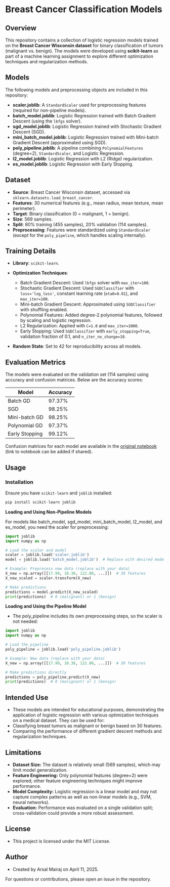 # Breast Cancer Classification Models

## Overview
This repository contains a collection of logistic regression models trained on the **Breast Cancer Wisconsin dataset** for binary classification of tumors (malignant vs. benign). The models were developed using **scikit-learn** as part of a machine learning assignment to explore different optimization techniques and regularization methods.

## Models
The following models and preprocessing objects are included in this repository:

- **scaler.joblib**: A `StandardScaler` used for preprocessing features (required for non-pipeline models).
- **batch_model.joblib**: Logistic Regression trained with Batch Gradient Descent (using the `lbfgs` solver).
- **sgd_model.joblib**: Logistic Regression trained with Stochastic Gradient Descent (SGD).
- **mini_batch_model.joblib**: Logistic Regression trained with Mini-batch Gradient Descent (approximated using SGD).
- **poly_pipeline.joblib**: A pipeline combining `PolynomialFeatures` (degree=2), `StandardScaler`, and Logistic Regression.
- **l2_model.joblib**: Logistic Regression with L2 (Ridge) regularization.
- **es_model.joblib**: Logistic Regression with Early Stopping.

## Dataset
- **Source**: Breast Cancer Wisconsin dataset, accessed via `sklearn.datasets.load_breast_cancer`.
- **Features**: 30 numerical features (e.g., mean radius, mean texture, mean perimeter).
- **Target**: Binary classification (0 = malignant, 1 = benign).
- **Size**: 569 samples.
- **Split**: 80% training (455 samples), 20% validation (114 samples).
- **Preprocessing**: Features were standardized using `StandardScaler` (except for the `poly_pipeline`, which handles scaling internally).

## Training Details
- **Library**: `scikit-learn`.
  
- **Optimization Techniques**:
  - Batch Gradient Descent: Used `lbfgs` solver with `max_iter=100`.
  - Stochastic Gradient Descent: Used `SGDClassifier` with `loss='log_loss'`, constant learning rate (`eta0=0.01`), and `max_iter=100`.
  - Mini-batch Gradient Descent: Approximated using `SGDClassifier` with shuffling enabled.
  - Polynomial Features: Added degree-2 polynomial features, followed by scaling and logistic regression.
  - L2 Regularization: Applied with `C=1.0` and `max_iter=1000`.
  - Early Stopping: Used `SGDClassifier` with `early_stopping=True`, validation fraction of 0.1, and `n_iter_no_change=10`.
    
- **Random State**: Set to 42 for reproducibility across all models.

## Evaluation Metrics
The models were evaluated on the validation set (114 samples) using accuracy and confusion matrices. Below are the accuracy scores:

| Model                  | Accuracy  |
|-----------------------|-----------|
| Batch GD              | 97.37%    |
| SGD                   | 98.25%    |
| Mini-batch GD         | 98.25%    |
| Polynomial GD         | 97.37%    |
| Early Stopping        | 99.12%    |

Confusion matrices for each model are available in the [original notebook](#) (link to notebook can be added if shared).

## Usage
### Installation
Ensure you have `scikit-learn` and `joblib` installed:
```python
pip install scikit-learn joblib
```
**Loading and Using Non-Pipeline Models**

For models like batch_model, sgd_model, mini_batch_model, l2_model, and es_model, you need the scaler for preprocessing:
```python
import joblib
import numpy as np

# Load the scaler and model
scaler = joblib.load('scaler.joblib')
model = joblib.load('batch_model.joblib')  # Replace with desired model

# Example: Preprocess new data (replace with your data)
X_new = np.array([[17.99, 10.38, 122.80, ...]])  # 30 features
X_new_scaled = scaler.transform(X_new)

# Make predictions
predictions = model.predict(X_new_scaled)
print(predictions)  # 0 (malignant) or 1 (benign)
```
**Loading and Using the Pipeline Model**
- The poly_pipeline includes its own preprocessing steps, so the scaler is not needed:

```python
import joblib
import numpy as np

# Load the pipeline
poly_pipeline = joblib.load('poly_pipeline.joblib')

# Example: New data (replace with your data)
X_new = np.array([[17.99, 10.38, 122.80, ...]])  # 30 features

# Make predictions directly
predictions = poly_pipeline.predict(X_new)
print(predictions)  # 0 (malignant) or 1 (benign)
```
## Intended Use
- These models are intended for educational purposes, demonstrating the application of logistic regression with various optimization techniques on a medical dataset. They can be used for:
 - Classifying breast tumors as malignant or benign based on 30 features.
 - Comparing the performance of different gradient descent methods and regularization techniques.

## Limitations
- **Dataset Size:** The dataset is relatively small (569 samples), which may limit model generalization.
- **Feature Engineering:** Only polynomial features (degree=2) were explored; other feature engineering techniques might improve performance.
- **Model Complexity:** Logistic regression is a linear model and may not capture complex patterns as well as non-linear models (e.g., SVM, neural networks).
- **Evaluation:** Performance was evaluated on a single validation split; cross-validation could provide a more robust assessment.

## License
- This project is licensed under the MIT License.

## Author
- Created by Arsal Mairaj on April 11, 2025.

For questions or contributions, please open an issue in the repository.
